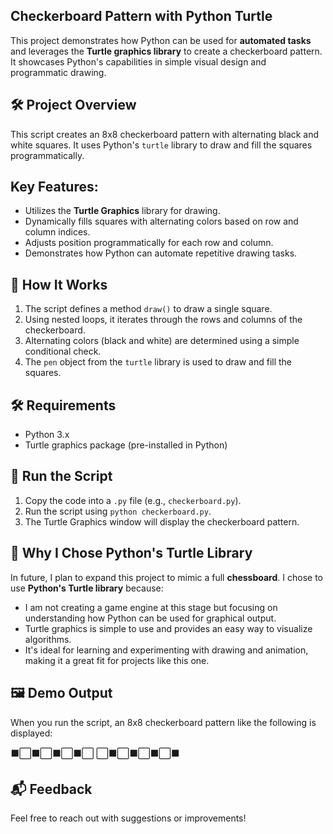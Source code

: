## Checkerboard Pattern with Python Turtle  

This project demonstrates how Python can be used for **automated tasks** and leverages the **Turtle graphics library** to create a checkerboard pattern. It showcases Python's capabilities in simple visual design and programmatic drawing.

 ## 🛠️ Project Overview  
This script creates an 8x8 checkerboard pattern with alternating black and white squares. It uses Python's `turtle` library to draw and fill the squares programmatically.

## Key Features:  
- Utilizes the **Turtle Graphics** library for drawing.  
- Dynamically fills squares with alternating colors based on row and column indices.  
- Adjusts position programmatically for each row and column.  
- Demonstrates how Python can automate repetitive drawing tasks.

## 📖 How It Works  
1. The script defines a method `draw()` to draw a single square.  
2. Using nested loops, it iterates through the rows and columns of the checkerboard.  
3. Alternating colors (black and white) are determined using a simple conditional check.  
4. The `pen` object from the `turtle` library is used to draw and fill the squares.  

## 🛠️ Requirements  
- Python 3.x  
- Turtle graphics package (pre-installed in Python)  

## 🚀 Run the Script  
1. Copy the code into a `.py` file (e.g., `checkerboard.py`).  
2. Run the script using `python checkerboard.py`.  
3. The Turtle Graphics window will display the checkerboard pattern.  

## 🌟 Why I Chose Python's Turtle Library  
In future, I plan to expand this project to mimic a full **chessboard**. I chose to use **Python's Turtle library** because:  
- I am not creating a game engine at this stage but focusing on understanding how Python can be used for graphical output.  
- Turtle graphics is simple to use and provides an easy way to visualize algorithms.  
- It's ideal for learning and experimenting with drawing and animation, making it a great fit for projects like this one.

## 🖼️ Demo Output  
When you run the script, an 8x8 checkerboard pattern like the following is displayed:  

⬛⬜⬛⬜⬛⬜⬛⬜
⬜⬛⬜⬛⬜⬛⬜⬛  

## 📬 Feedback  
Feel free to reach out with suggestions or improvements!  
